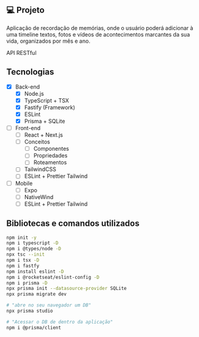 ## 💻 Projeto

Aplicação de recordação de memórias, onde o usuário poderá adicionar à uma timeline textos, fotos e vídeos de acontecimentos marcantes da sua vida, organizados por mês e ano.

API RESTful

## Tecnologias
- [x] Back-end
	- [x] Node.js
	- [x] TypeScript + TSX
	- [x] Fastify (Framework)
	- [x] ESLint
	- [x] Prisma + SQLite

- [ ] Front-end
	- [ ] React + Next.js
	- [ ] Conceitos
		- [ ] Componentes
		- [ ] Propriedades
		- [ ] Roteamentos
	- [ ] TailwindCSS
	- [ ] ESLint + Prettier Tailwind

- [ ] Mobile
	- [ ] Expo
	- [ ] NativeWind
	- [ ] ESLint + Prettier Tailwind
	
## Bibliotecas e comandos utilizados
```sh
npm init -y
npm i typescript -D
npm i @types/node -D
npx tsc --init
npm i tsx -D
npm i fastfy
npm install eslint -D
npm i @rocketseat/eslint-config -D
npm i prisma -D
npx prisma init --datasource-provider SQLite
npx prisma migrate dev

# "abre no seu navegador um DB"
npx prisma studio 

# "Acessar o DB de dentro da aplicação"
npm i @prisma/client 
```